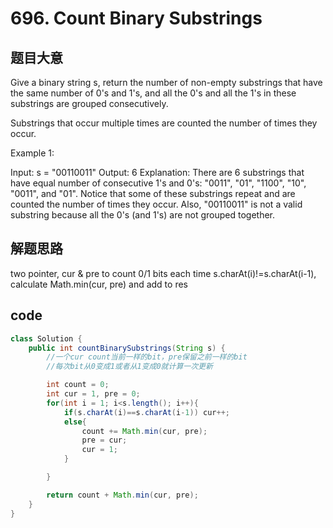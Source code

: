 # 696. Count Binary Substrings

## 题目大意

Give a binary string s, return the number of non-empty substrings that have the same number of 0's and 1's, and all the 0's and all the 1's in these substrings are grouped consecutively.

Substrings that occur multiple times are counted the number of times they occur.

Example 1:

Input: s = "00110011"
Output: 6
Explanation: There are 6 substrings that have equal number of consecutive 1's and 0's: "0011", "01", "1100", "10", "0011", and "01".
Notice that some of these substrings repeat and are counted the number of times they occur.
Also, "00110011" is not a valid substring because all the 0's (and 1's) are not grouped together.

## 解题思路

two pointer, cur & pre to count 0/1 bits
each time s.charAt(i)!=s.charAt(i-1), calculate Math.min(cur, pre) and add to res

## code

```java
class Solution {
    public int countBinarySubstrings(String s) {
        //一个cur count当前一样的bit，pre保留之前一样的bit
        //每次bit从0变成1或者从1变成0就计算一次更新

        int count = 0;
        int cur = 1, pre = 0;
        for(int i = 1; i<s.length(); i++){
            if(s.charAt(i)==s.charAt(i-1)) cur++;
            else{
                count += Math.min(cur, pre);
                pre = cur;
                cur = 1;
            }

        }

        return count + Math.min(cur, pre);
    }
}
```
